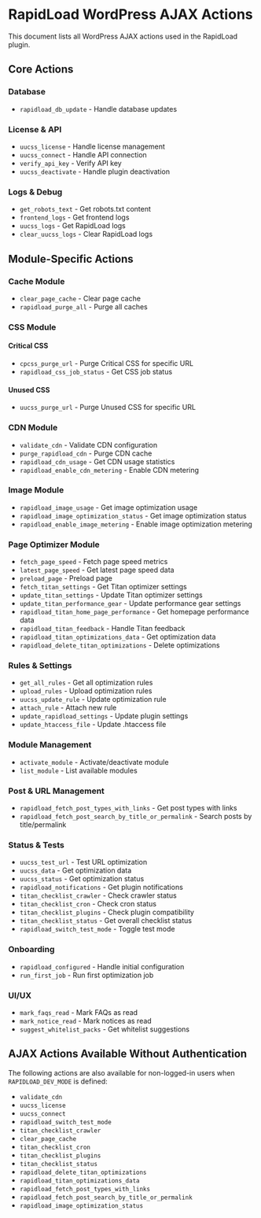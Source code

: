 # RapidLoad WordPress AJAX Actions

This document lists all WordPress AJAX actions used in the RapidLoad plugin.

## Core Actions

### Database
- `rapidload_db_update` - Handle database updates

### License & API
- `uucss_license` - Handle license management
- `uucss_connect` - Handle API connection
- `verify_api_key` - Verify API key
- `uucss_deactivate` - Handle plugin deactivation

### Logs & Debug
- `get_robots_text` - Get robots.txt content
- `frontend_logs` - Get frontend logs
- `uucss_logs` - Get RapidLoad logs
- `clear_uucss_logs` - Clear RapidLoad logs

## Module-Specific Actions

### Cache Module
- `clear_page_cache` - Clear page cache
- `rapidload_purge_all` - Purge all caches

### CSS Module
#### Critical CSS
- `cpcss_purge_url` - Purge Critical CSS for specific URL
- `rapidload_css_job_status` - Get CSS job status

#### Unused CSS
- `uucss_purge_url` - Purge Unused CSS for specific URL

### CDN Module
- `validate_cdn` - Validate CDN configuration
- `purge_rapidload_cdn` - Purge CDN cache
- `rapidload_cdn_usage` - Get CDN usage statistics
- `rapidload_enable_cdn_metering` - Enable CDN metering

### Image Module
- `rapidload_image_usage` - Get image optimization usage
- `rapidload_image_optimization_status` - Get image optimization status
- `rapidload_enable_image_metering` - Enable image optimization metering

### Page Optimizer Module
- `fetch_page_speed` - Fetch page speed metrics
- `latest_page_speed` - Get latest page speed data
- `preload_page` - Preload page
- `fetch_titan_settings` - Get Titan optimizer settings
- `update_titan_settings` - Update Titan optimizer settings
- `update_titan_performance_gear` - Update performance gear settings
- `rapidload_titan_home_page_performance` - Get homepage performance data
- `rapidload_titan_feedback` - Handle Titan feedback
- `rapidload_titan_optimizations_data` - Get optimization data
- `rapidload_delete_titan_optimizations` - Delete optimizations

### Rules & Settings
- `get_all_rules` - Get all optimization rules
- `upload_rules` - Upload optimization rules
- `uucss_update_rule` - Update optimization rule
- `attach_rule` - Attach new rule
- `update_rapidload_settings` - Update plugin settings
- `update_htaccess_file` - Update .htaccess file

### Module Management
- `activate_module` - Activate/deactivate module
- `list_module` - List available modules

### Post & URL Management
- `rapidload_fetch_post_types_with_links` - Get post types with links
- `rapidload_fetch_post_search_by_title_or_permalink` - Search posts by title/permalink

### Status & Tests
- `uucss_test_url` - Test URL optimization
- `uucss_data` - Get optimization data
- `uucss_status` - Get optimization status
- `rapidload_notifications` - Get plugin notifications
- `titan_checklist_crawler` - Check crawler status
- `titan_checklist_cron` - Check cron status
- `titan_checklist_plugins` - Check plugin compatibility
- `titan_checklist_status` - Get overall checklist status
- `rapidload_switch_test_mode` - Toggle test mode

### Onboarding
- `rapidload_configured` - Handle initial configuration
- `run_first_job` - Run first optimization job

### UI/UX
- `mark_faqs_read` - Mark FAQs as read
- `mark_notice_read` - Mark notices as read
- `suggest_whitelist_packs` - Get whitelist suggestions

## AJAX Actions Available Without Authentication

The following actions are also available for non-logged-in users when `RAPIDLOAD_DEV_MODE` is defined:

- `validate_cdn`
- `uucss_license`
- `uucss_connect`
- `rapidload_switch_test_mode`
- `titan_checklist_crawler`
- `clear_page_cache`
- `titan_checklist_cron`
- `titan_checklist_plugins`
- `titan_checklist_status`
- `rapidload_delete_titan_optimizations`
- `rapidload_titan_optimizations_data`
- `rapidload_fetch_post_types_with_links`
- `rapidload_fetch_post_search_by_title_or_permalink`
- `rapidload_image_optimization_status` 